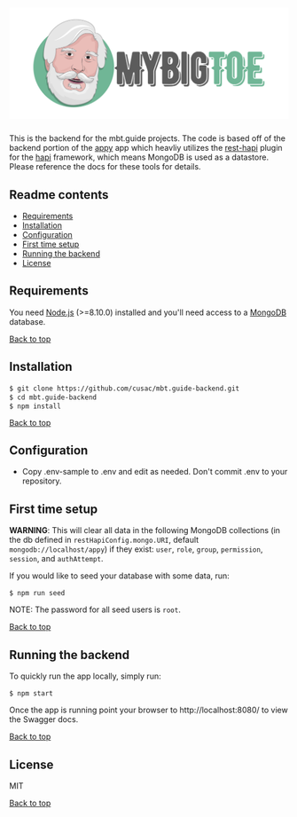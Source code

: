 # ![alt tag](https://github.com/cusac/mbt.guide/blob/master/src/routes/Home/logo-wide.png)

This is the backend for the mbt.guide projects. The code is based off of the backend portion of the [appy](https://appyapp.io/) app which heavliy utilizes the [rest-hapi](https://resthapi.com/) plugin for the [hapi](https://hapi.dev/) framework, which means MongoDB is used as a datastore. Please reference the docs for these tools for details.


## Readme contents
- [Requirements](#requirements)
- [Installation](#installation)
- [Configuration](#configuration)
- [First time setup](#first-time-setup)
- [Running the backend](#running-the-backend)
- [License](#license)


## Requirements

You need [Node.js](https://nodejs.org/en/) (>=8.10.0) installed and you'll need access to a [MongoDB](https://docs.mongodb.com/manual/installation/) database.

[Back to top](#readme-contents)

## Installation

```
$ git clone https://github.com/cusac/mbt.guide-backend.git
$ cd mbt.guide-backend
$ npm install
```

[Back to top](#readme-contents)

## Configuration

- Copy .env-sample to .env and edit as needed. Don't commit .env to your repository.

## First time setup
**WARNING**: This will clear all data in the following MongoDB collections (in the db defined in ``restHapiConfig.mongo.URI``, default ``mongodb://localhost/appy``) if they exist: ``user``, ``role``, ``group``, ``permission``, ``session``, and ``authAttempt``.

If you would like to seed your database with some data, run:

```
$ npm run seed
```

NOTE: The password for all seed users is ``root``.

[Back to top](#readme-contents)

## Running the backend

To quickly run the app locally, simply run:

```
$ npm start
```


Once the app is running point your browser to http://localhost:8080/ to view the Swagger docs.

[Back to top](#readme-contents)

## License
MIT

[Back to top](#readme-contents)
